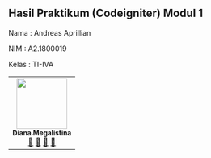 
## Hasil Praktikum (Codeigniter) Modul 1

Nama  : Andreas Aprillian

NIM   : A2.1800019

Kelas : TI-IVA

<table>
  <tr>
    <td align="center">
    	<a href="https://github.com/AndreasAprillian">
    		<img src="https://avatars1.githubusercontent.com/u/61535950?s=460&u=ebdbaf270f43c2b8bfb59261308f187ca3366d61&v=4" width="100px;" alt=""/>
    		<br />
    		<sub><b>Diana Megalistina</b></sub>
    	</a>
    	<br />
    	<a href="https://github.com/AndreasAprillian?tab=repositories" title="Link Repo">🔗</a>
    	<a href="#" title="Documentation">📖</a>
    	<a href="https://github.com/AndreasAprillian" title="Profile">👀</a>
    	<a href="#" title="Talks">📢</a></td>


